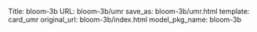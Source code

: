 Title: bloom-3b
URL: bloom-3b/umr
save_as: bloom-3b/umr.html
template: card_umr
original_url: bloom-3b/index.html
model_pkg_name: bloom-3b

